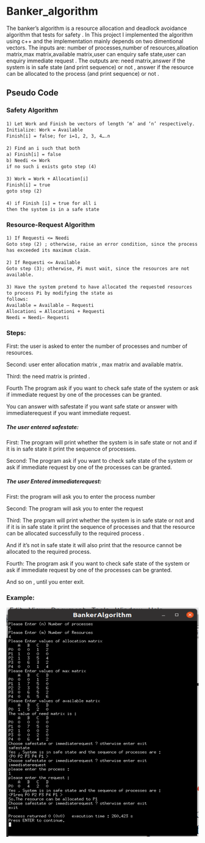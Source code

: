 # Banker_algorithm
The banker’s algorithm is a resource allocation and deadlock avoidance algorithm that tests for safety . In This project I implemented the algorithm using c++ and the implementation mainly depends on two dimentional vectors. The inputs are: number of processes,number of resources,alloation matrix,max matrix,available matrix,user can enquiry safe state,user can enquiry immediate request . The outputs are: need matrix,answer if the system is in safe state (and print sequence) or not , answer if the resource can be allocated to the process (and print sequence) or not .

## Pseudo Code
### Safety Algorithm

    1) Let Work and Finish be vectors of length ‘m’ and ‘n’ respectively.
    Initialize: Work = Available
    Finish[i] = false; for i=1, 2, 3, 4….n

    2) Find an i such that both
    a) Finish[i] = false
    b) Needi <= Work
    if no such i exists goto step (4)

    3) Work = Work + Allocation[i]
    Finish[i] = true
    goto step (2)

    4) if Finish [i] = true for all i
    then the system is in a safe state
    
### Resource-Request Algorithm

    1) If Requesti <= Needi
    Goto step (2) ; otherwise, raise an error condition, since the process has exceeded its maximum claim.

    2) If Requesti <= Available
    Goto step (3); otherwise, Pi must wait, since the resources are not available.

    3) Have the system pretend to have allocated the requested resources to process Pi by modifying the state as
    follows:
    Available = Available – Requesti
    Allocationi = Allocationi + Requesti
    Needi = Needi– Requesti


### Steps:

First: the user is asked to enter the number of processes and number of resources. 

Second: user enter allocation matrix , max matrix and available matrix. 

Third: the need matrix is printed . 

Fourth The program ask if you want to check safe state of the system or ask  if immediate request by one of the processes can be granted. 

You can answer with safestate if you want safe state or answer with immediaterequest if you want immediate request. 

##### The user entered safestate: 

First: The program will print whether the system is in safe state or not and if it is in safe state it print the sequence of processes. 

Second: The program ask if you want to check safe state of the system or ask  if immediate request by one of the processes can be granted. 

##### The user Entered immediaterequest: 

First: the program will ask you to enter the process number 

Second: The program will ask you to enter the request 

Third: The program will print whether the system is in safe state or not and if it is in safe state it print the sequence of processes and that the resource can be allocated successfully to the required process . 

And if it’s not in safe state it will also print that the resource cannot be allocated to the required process. 

Fourth: The program ask if you want to check safe state of the system or ask  if immediate request by one of the processes can be granted. 

And so on , until you enter exit. 

### Example:



<div align="center">
<img src="https://github.com/nouraan-ahmed/Banker_algorithm/blob/main/img/ex.png" width="550" height="600" >  
</div>  

